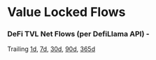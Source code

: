 # Value Locked Flows

### DeFi TVL Net Flows (per DefiLlama API) - 
Trailing [1d](https://static.optimism.io/op-analytics/value_locked_flows/img_outputs/html/net_app_flows_1d.html), [7d](https://static.optimism.io/op-analytics/value_locked_flows/img_outputs/html/net_app_flows_7d.html), [30d](https://static.optimism.io/op-analytics/value_locked_flows/img_outputs/html/net_app_flows_30d.html), [90d](https://static.optimism.io/op-analytics/value_locked_flows/img_outputs/html/net_app_flows_90d.html), [365d](https://static.optimism.io/op-analytics/value_locked_flows/img_outputs/html/net_app_flows_365d.html)
